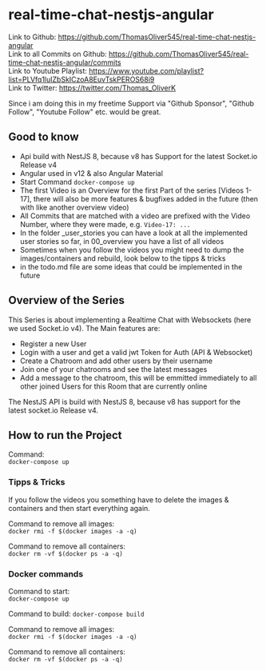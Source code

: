 # real-time-chat-nestjs-angular

Link to Github: https://github.com/ThomasOliver545/real-time-chat-nestjs-angular  
Link to all Commits on Github: https://github.com/ThomasOliver545/real-time-chat-nestjs-angular/commits  
Link to Youtube Playlist: https://www.youtube.com/playlist?list=PLVfq1luIZbSkICzoA8EuvTskPEROS68i9  
Link to Twitter: https://twitter.com/Thomas_OliverK  

Since i am doing this in my freetime Support via "Github Sponsor", "Github Follow", "Youtube Follow" etc. would be great.

## Good to know
- Api build with NestJS 8, because v8 has Support for the latest Socket.io Release v4
- Angular used in v12 & also Angular Material
- Start Command `docker-compose up`
- The first Video is an Overview for the first Part of the series [Videos 1-17], there will also be more features & bugfixes added in the future
(then with like another overview video)
- All Commits that are matched with a video are prefixed with the Video Number, where they were made, e.g. `Video-17: ...`
- In the folder _user_stories you can have a look at all the implemented user stories so far, in 00_overview you have a list of all videos
- Sometimes when you follow the videos you might need to dump the images/containers and rebuild, look below to the tipps & tricks
- in the todo.md file are some ideas that could be implemented in the future

## Overview of the Series
This Series is about implementing a Realtime Chat with Websockets (here we used Socket.io v4).
The Main features are:
- Register a new User
- Login with a user and get a valid jwt Token for Auth (API & Websocket)
- Create a Chatroom and add other users by their username
- Join one of your chatrooms and see the latest messages
- Add a message to the chatroom, this will be emmitted immediately to all other joined Users for this Room that are currently online

The NestJS API is build with NestJS 8, because v8 has support for the latest socket.io Release v4.

## How to run the Project
Command:  
`docker-compose up`

### Tipps & Tricks
If you follow the videos you something have to delete the images & containers and then start everything again.

Command to remove all images:  
`docker rmi -f $(docker images -a -q)`

Command to remove all containers:  
`docker rm -vf $(docker ps -a -q)`

### Docker commands

Command to start:  
`docker-compose up`

Command to build:
`docker-compose build`


Command to remove all images:  
`docker rmi -f $(docker images -a -q)`

Command to remove all containers:  
`docker rm -vf $(docker ps -a -q)`